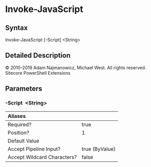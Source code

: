# Invoke-JavaScript

## Syntax

Invoke-JavaScript \[-Script\] &lt;String&gt;

## Detailed Description

© 2010-2019 Adam Najmanowicz, Michael West. All rights reserved. Sitecore PowerShell Extensions

## Parameters

### -Script  &lt;String&gt;

| Aliases |  |
| :--- | :--- |
| Required? | true |
| Position? | 1 |
| Default Value |  |
| Accept Pipeline Input? | true \(ByValue\) |
| Accept Wildcard Characters? | false |

